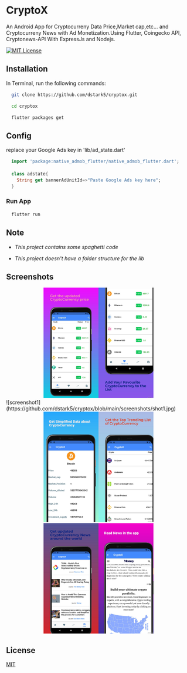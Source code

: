 
# CryptoX
An Android App for Cryptocurreny Data Price,Market cap,etc... and Cryptocurreny News with Ad Monetization.Using Flutter, Coingecko API, Cryptonews-API With ExpressJs and Nodejs.

[![MIT License](https://img.shields.io/badge/License-MIT-green.svg)](https://choosealicense.com/licenses/mit/)


## Installation

In Terminal, run the following commands:

```bash
  git clone https://github.com/dstark5/cryptox.git
```

```bash
  cd cryptox
```

```bash
  flutter packages get
```

## Config

replace your Google Ads key in 'lib/ad_state.dart'

```Dart
  import 'package:native_admob_flutter/native_admob_flutter.dart';

  class adstate{
    String get bannerAdUnitId=>"Paste Google Ads key here";
  }
```
### Run App

```bash
  flutter run
```
## Note

* *This project contains some spaghetti code*

* *This project doesn't have a folder structure for the lib*

## Screenshots

<div align="center">
    <img src="https://github.com/dstark5/cryptox/blob/main/screenshots/shot1.jpg" width="300px"</img> 
</div>
![screenshot1](https://github.com/dstark5/cryptox/blob/main/screenshots/shot1.jpg)

<div align="center">
    <img src="https://github.com/dstark5/cryptox/blob/main/screenshots/shot2.jpg" width="300px"</img> 
</div>

<div align="center">
    <img src="https://github.com/dstark5/cryptox/blob/main/screenshots/shot3.jpg" width="300px"</img> 
</div>

## License

[MIT](https://choosealicense.com/licenses/mit/)

